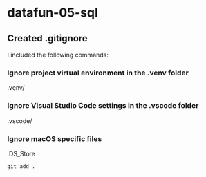 # datafun-05-sql

## Created .gitignore
I included the following commands:
### Ignore project virtual environment in the .venv folder
.venv/

### Ignore Visual Studio Code settings in the .vscode folder
.vscode/

### Ignore macOS specific files
.DS_Store


```
git add .
```
